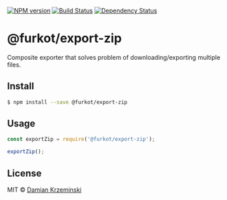 [![NPM version][npm-image]][npm-url]
[![Build Status][build-image]][build-url]
[![Dependency Status][deps-image]][deps-url]

# @furkot/export-zip

Composite exporter that solves problem of downloading/exporting multiple files.

## Install

```sh
$ npm install --save @furkot/export-zip
```

## Usage

```js
const exportZip = require('@furkot/export-zip');

exportZip();
```

## License

MIT © [Damian Krzeminski](https://pirxpilot.me)

[npm-image]: https://img.shields.io/npm/v/@furkot/export-zip.svg
[npm-url]: https://npmjs.org/package/@furkot/export-zip

[build-url]: https://github.com/furkot/export-zip/actions/workflows/check.yaml
[build-image]: https://img.shields.io/github/workflow/status/furkot/export-zip/check

[deps-image]: https://img.shields.io/librariesio/release/npm/@furkot/export-zip
[deps-url]: https://libraries.io/npm/@furkot%2Fexport-zip
